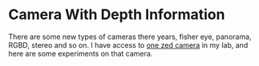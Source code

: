# Camera With Depth Information

There are some new types of cameras there years, fisher eye, panorama, RGBD, stereo and so on. I have access to [one zed camera](https://www.stereolabs.com/) in my lab, and here are some experiments on that camera.

